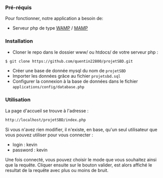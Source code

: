 ### Pré-réquis

Pour fonctionner, notre application a besoin de:

* Serveur php de type [WAMP](http://www.wampserver.com/) / [MAMP](https://www.mamp.info/en/)

### Installation

- Cloner le repo dans le dossier www/ ou htdocs/ de votre serveur php : 
```sh
$ git clone https://github.com/quentin22800/projetSBD.git
```
- Créer une base de donnée mysql du nom de ```projetSBD```
- Importer les données grâce au fichier ```projetsbd.sql```
- Configurer la connexion à la base de données dans le fichier ```applications/config/database.php```

### Utilisation

La page d'accueil se trouve à l'adresse :
```sh
http://localhost/projetSBD/index.php
```

Si vous n'avez rien modifier, il n'existe, en base, qu'un seul utilisateur que vous pouvez utiliser pour vous connecter : 
- login : kevin
- password : kevin

Une fois connecté, vous pouvez choisir le mode que vous souhaitez ainsi que la requête. Cliquer ensuite sur le bouton valider, est alors affiché le resultat de la requête avec plus ou moins de bruit.
